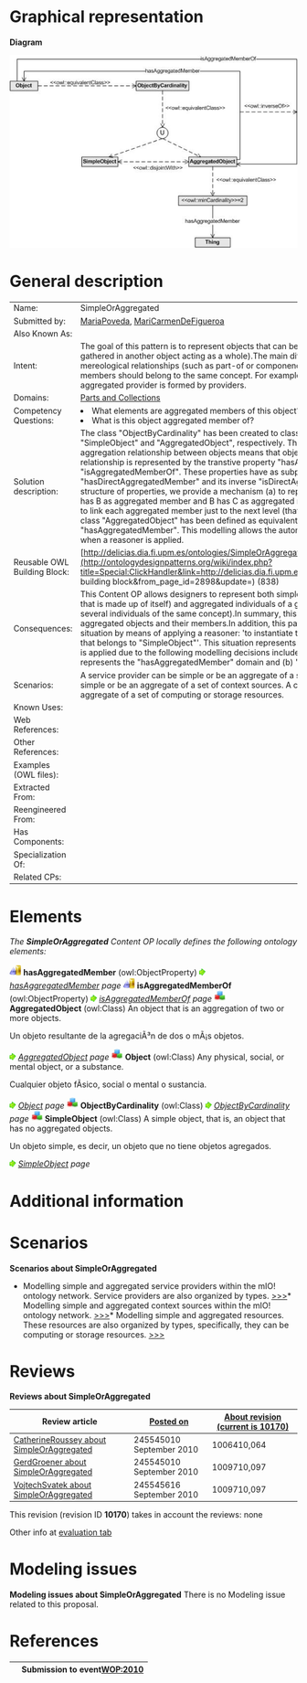 #  Graphical representation


__Diagram__




[![Image:CP-SoA-01v1.jpg](./20100928140941!CP-SoA-01v1.jpg)](../Image/CP-SoA-01v1.jpg.md "Image:CP-SoA-01v1.jpg")




#  General description




|  |  |
| --- | --- |
|  Name: |  SimpleOrAggregated |
|  Submitted by: | [MariaPoveda](../User/MariaPoveda.md "User:MariaPoveda"), [MariCarmenDeFigueroa](../User/MariCarmenDeFigueroa.md "User:MariCarmenDeFigueroa") |
|  Also Known As: |  |
|  Intent: |  The goal of this pattern is to represent objects that can be simple or aggregated (that is, several objects gathered in another object acting as a whole).The main difference between the aggregation relation and other mereological relationships (such as part-of or componency) is that the aggregated object and its aggregated members should belong to the same concept. For example, a turbine is part of an engine, whereas an aggregated provider is formed by providers. |
|  Domains: | [Parts and Collections](../Community/Parts_and_Collections.md "Community:Parts and Collections") |
|  Competency Questions: | <li> What elements are aggregated members of this object?</li><li> What is this object aggregated member of?</li> |
|  Solution description: |  The class "ObjectByCardinality" has been created to classify simple and aggregated objects into its subclasses "SimpleObject" and "AggregatedObject", respectively. These subclasses are disjoint among them.The aggregation relationship between objects means that objects can be composed by other objects. This relationship is represented by the transtive property "hasAggregatedMember" and its inverse "isAggregatedMemberOf". These properties have as subproperties the non transitive properties "hasDirectAggregatedMember" and its inverse "isDirectAggregatedMemberOf", respectively. By means of this structure of properties, we provide a mechanism (a) to represent transitive aggregation relationships (that is, if A has B as aggregated member and B has C as aggregated member then A has C as aggregated member) and (b) to link each aggregated member just to the next level (that is, A has B as direct aggregated member).Finally, the class "AggregatedObject" has been defined as equivalent to those things that have some values for the property "hasAggregatedMember". This modelling allows the automatic classification of aggregated objects in this class when a reasoner is applied. |
|  Reusable OWL Building Block: | [http://delicias.dia.fi.upm.es/ontologies/SimpleOrAggregated.owl](http://ontologydesignpatterns.org/wiki/index.php?title=Special:ClickHandler&link=http://delicias.dia.fi.upm.es/ontologies/SimpleOrAggregated.owl&message=OWL building block&from_page_id=2898&update=) (838) |
|  Consequences: |  This Content OP allows designers to represent both simple individuals of a given concept (that is, an individual that is made up of itself) and aggregated individuals of a given concept (that is, an individual that is made up of several individuals of the same concept).In summary, this pattern allows to represent both simple objects and aggregated objects and their members.In addition, this pattern can be used to detect the following contradictory situation by means of applying a reasoner: 'to instantiate the relationship "hasAggregatedMember" for an Object that belongs to "SimpleObject"'. This situation represents a consistency error and it is detected when a resoner is applied due to the following modelling decisions included in the pattern: (a) "AggregatedObject" class represents the "hasAggregatedMember" domain and (b) "AggregatedObject" is disjoint with "SimpleObject". |
|  Scenarios: |  A service provider can be simple or be an aggregate of a set of service providers. A context source can be simple or be an aggregate of a set of context sources. A computing or storage resource can be simple or be an aggregate of a set of computing or storage resources. |
|  Known Uses: |  |
|  Web References: |  |
|  Other References: |  |
|  Examples (OWL files): |  |
|  Extracted From: |  |
|  Reengineered From: |  |
|  Has Components: |  |
|  Specialization Of: |  |
|  Related CPs: |  |


  




#  Elements


_The __SimpleOrAggregated__ Content OP locally defines the following ontology elements:_



[![ObjectProperty](./20px-ObjectProperty.gif)](../Image/ObjectProperty.gif.md "ObjectProperty") __hasAggregatedMember__ (owl:ObjectProperty) 
 [![](./11px-ArrowRight.gif)](../Image/ArrowRight.gif.md "ArrowRight.gif") _[hasAggregatedMember](./SimpleOrAggregated/hasAggregatedMember.md "Submissions:SimpleOrAggregated/hasAggregatedMember") page_
[![ObjectProperty](./20px-ObjectProperty.gif)](../Image/ObjectProperty.gif.md "ObjectProperty") __isAggregatedMemberOf__ (owl:ObjectProperty) 
 [![](./11px-ArrowRight.gif)](../Image/ArrowRight.gif.md "ArrowRight.gif") _[isAggregatedMemberOf](./SimpleOrAggregated/isAggregatedMemberOf.md "Submissions:SimpleOrAggregated/isAggregatedMemberOf") page_
[![Class](./20px-Class.gif)](../Image/Class.gif.md "Class") __AggregatedObject__ (owl:Class) An object that is an aggregation of two or more objects.
  



Un objeto resultante de la agregaciÃ³n de dos o mÃ¡s objetos. 



 [![](./11px-ArrowRight.gif)](../Image/ArrowRight.gif.md "ArrowRight.gif") _[AggregatedObject](./SimpleOrAggregated/AggregatedObject.md "Submissions:SimpleOrAggregated/AggregatedObject") page_
[![Class](./20px-Class.gif)](../Image/Class.gif.md "Class") __Object__ (owl:Class) Any physical, social, or mental object, or a substance.
  



Cualquier objeto fÃ­sico, social o mental o sustancia. 



 [![](./11px-ArrowRight.gif)](../Image/ArrowRight.gif.md "ArrowRight.gif") _[Object](../Object/Object.md "Submissions:SimpleOrAggregated/Object") page_
[![Class](./20px-Class.gif)](../Image/Class.gif.md "Class") __ObjectByCardinality__ (owl:Class) 
 [![](./11px-ArrowRight.gif)](../Image/ArrowRight.gif.md "ArrowRight.gif") _[ObjectByCardinality](./SimpleOrAggregated/ObjectByCardinality.md "Submissions:SimpleOrAggregated/ObjectByCardinality") page_
[![Class](./20px-Class.gif)](../Image/Class.gif.md "Class") __SimpleObject__ (owl:Class) A simple object, that is, an object that has no aggregated objects.
  



Un objeto simple, es decir, un objeto que no tiene objetos agregados. 



 [![](./11px-ArrowRight.gif)](../Image/ArrowRight.gif.md "ArrowRight.gif") _[SimpleObject](./SimpleOrAggregated/SimpleObject.md "Submissions:SimpleOrAggregated/SimpleObject") page_
#  Additional information


#  Scenarios



__Scenarios about SimpleOrAggregated__
* Modelling simple and aggregated service providers within the mIO! ontology network. Service providers are also organized by types. [>>>](./AgentRole/Scenario_1.md "http://ontologydesignpatterns.org/wiki/Submissions:SimpleOrAggregated/Scenario_1")* Modelling simple and aggregated context sources within the mIO! ontology network. [>>>](./Literal_Reification/Scenario_2.md "http://ontologydesignpatterns.org/wiki/Submissions:SimpleOrAggregated/Scenario_2")* Modelling simple and aggregated resources. These resources are also organized by types, specifically, they can be computing or storage resources. [>>>](./SimpleOrAggregated/Scenario_3.md "http://ontologydesignpatterns.org/wiki/Submissions:SimpleOrAggregated/Scenario_3")


#  Reviews



__Reviews about SimpleOrAggregated__


| Review article | [Posted on](../Property/CreationDate.md "Property:CreationDate") | [About revision (current is 10170)](../Property/ReviewAboutVersion.md "Property:ReviewAboutVersion") |
| --- | --- | --- |
| [CatherineRoussey about SimpleOrAggregated](../Reviews/CatherineRoussey_about_SimpleOrAggregated.md "Reviews:CatherineRoussey about SimpleOrAggregated") | 245545010 September 2010 | 1006410,064 |
| [GerdGroener about SimpleOrAggregated](../Reviews/GerdGroener_about_SimpleOrAggregated.md "Reviews:GerdGroener about SimpleOrAggregated") | 245545010 September 2010 | 1009710,097 |
| [VojtechSvatek about SimpleOrAggregated](../Reviews/VojtechSvatek_about_SimpleOrAggregated.md "Reviews:VojtechSvatek about SimpleOrAggregated") | 245545616 September 2010 | 1009710,097 |


This revision (revision ID __10170__) takes in account the reviews: none


Other info at [evaluation tab](http://ontologydesignpatterns.org/wiki/index.php?title=Submissions:SimpleOrAggregated&action=evaluation "http://ontologydesignpatterns.org/wiki/index.php?title=Submissions:SimpleOrAggregated&action=evaluation")




  




#  Modeling issues



__Modeling issues about SimpleOrAggregated__
There is no Modeling issue related to this proposal.




  




#  References


  






|  |  Submission to event[WOP:2010](../WOP/2010.md "WOP:2010") |
| --- | --- |